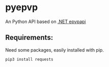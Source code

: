 # pyepvp
An Python API based on [.NET epvpapi](https://github.com/Mostey/epvpapi)




Requirements:
-------------

Need some packages, easily installed with pip.

    pip3 install requests